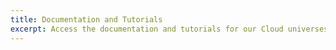 ```yaml
---
title: Documentation and Tutorials 
excerpt: Access the documentation and tutorials for our Cloud universes to deploy and use our solutions.
---
```

